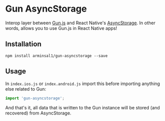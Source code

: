 # Gun AsyncStorage

Interop layer between [Gun.js](https://gun.js.org) and React Native's [AsyncStorage](http://facebook.github.io/react-native/docs/asyncstorage.html). In other words, allows you to use Gun.js in React Native apps!

## Installation

```
npm install arminsal1/gun-asyncstorage --save
```

## Usage

In `index.ios.js` or `index.android.js` import this before importing anything else related to Gun:

```js
import 'gun-asyncstorage';
```

And that's it, all data that is written to the Gun instance will be stored (and recovered) from AsyncStorage.
